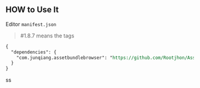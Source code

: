 ## HOW to Use It

Editor `manifest.json`

>  #1.8.7 means the tags

```reStructuredText
{
  "dependencies": {
    "com.junqiang.assetbundlebrowser": "https://github.com/Rootjhon/AssetBundles-Browser.git#1.8.7",
  }
}
```



ss